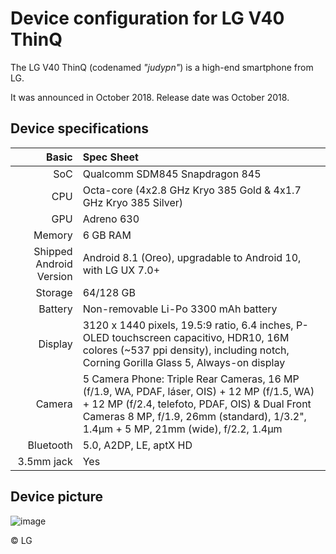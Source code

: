 
Device configuration for LG V40 ThinQ
=========================================

The LG V40 ThinQ (codenamed _"judypn"_) is a high-end smartphone from LG.

It was announced in October 2018. Release date was October 2018.

## Device specifications

Basic   | Spec Sheet
-------:|:-------------------------
SoC     | Qualcomm SDM845 Snapdragon 845
CPU     | Octa-core (4x2.8 GHz Kryo 385 Gold & 4x1.7 GHz Kryo 385 Silver)
GPU     | Adreno 630
Memory  | 6 GB RAM
Shipped Android Version | Android 8.1 (Oreo), upgradable to Android 10, with LG UX 7.0+
Storage | 64/128 GB
Battery | Non-removable Li-Po 3300 mAh battery
Display | 3120 x 1440 pixels, 19.5:9 ratio, 6.4 inches, P-OLED touchscreen capacitivo, HDR10, 16M colores (~537 ppi density), including notch, Corning Gorilla Glass 5, Always-on display
Camera  | 5 Camera Phone: Triple Rear Cameras, 16 MP (f/1.9, WA, PDAF, láser, OIS) + 12 MP (f/1.5, WA) + 12 MP (f/2.4, telefoto, PDAF, OIS) & Dual Front Cameras 8 MP, f/1.9, 26mm (standard), 1/3.2", 1.4µm + 5 MP, 21mm (wide), f/2.2, 1.4µm
Bluetooth | 5.0, A2DP, LE, aptX HD
3.5mm jack | Yes

## Device picture

![image](https://github.com/gregoorr/android_device_lge_judypn/assets/23422755/174764b3-4480-41ad-9497-86ce04c7f7db)



© LG
